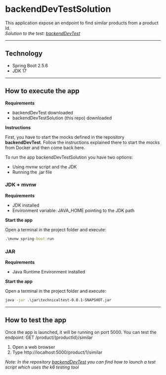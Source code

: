 # backendDevTestSolution

This application expose an endpoint to find similar products from a product Id.   
*Solution to the test: [backendDevTest](https://github.com/dalogax/backendDevTest)*  


---
## Technology

- Spring Boot 2.5.6
- JDK 17

---
## How to execute the app

**Requirements**

- backendDevTest downloaded
- backendDevTestSolution (this repo) downloaded

**Instructions**

First, you have to start the mocks defined in the repository **backendDevTest**.
Follow the instructions explained there to start the mocks from Docker and then come back here.

To run the app backendDevTestSolution you have two options:

- Using mvnw script and the JDK
- Running the .jar file

### JDK + mvnw

**Requirements**

* JDK installed
* Environment variable: JAVA_HOME pointing to the JDK path

**Start the app**

Open a terminal in the project folder and execute:
```cmd
.\mvnw spring-boot:run
```

### JAR

**Requirements**

- Java Runtime Environment installed

**Start the app**

Open a terminal in the project folder and execute:
```cmd
java -jar .\jar\technicaltest-0.0.1-SNAPSHOT.jar
```

---
## How to test the app

Once the app is launched, it will be running on port 5000.
You can test the endpoint: GET /product/{productId}/similar

1. Open a web browser
2. Type http://localhost:5000/product/1/similar

*Note: In the repository [backendDevTest](https://github.com/dalogax/backendDevTest) you can find how to launch a test script which uses the k6 testing tool* 
